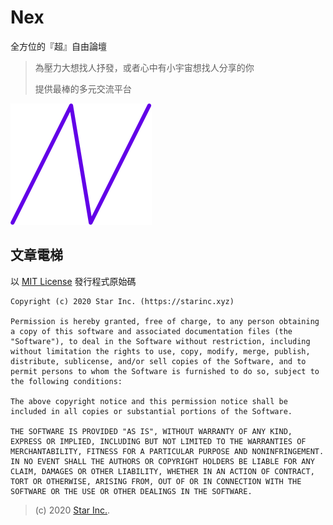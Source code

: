 # Nex

全方位的『超』自由論壇
> 為壓力大想找人抒發，或者心中有小宇宙想找人分享的你
>
> 提供最棒的多元交流平台

![logo](nex.png)

## 文章電梯

以 [MIT License](LICENSE) 發行程式原始碼

    Copyright (c) 2020 Star Inc. (https://starinc.xyz)

    Permission is hereby granted, free of charge, to any person obtaining a copy of this software and associated documentation files (the "Software"), to deal in the Software without restriction, including without limitation the rights to use, copy, modify, merge, publish, distribute, sublicense, and/or sell copies of the Software, and to permit persons to whom the Software is furnished to do so, subject to the following conditions:

    The above copyright notice and this permission notice shall be included in all copies or substantial portions of the Software.

    THE SOFTWARE IS PROVIDED "AS IS", WITHOUT WARRANTY OF ANY KIND, EXPRESS OR IMPLIED, INCLUDING BUT NOT LIMITED TO THE WARRANTIES OF MERCHANTABILITY, FITNESS FOR A PARTICULAR PURPOSE AND NONINFRINGEMENT. IN NO EVENT SHALL THE AUTHORS OR COPYRIGHT HOLDERS BE LIABLE FOR ANY CLAIM, DAMAGES OR OTHER LIABILITY, WHETHER IN AN ACTION OF CONTRACT, TORT OR OTHERWISE, ARISING FROM, OUT OF OR IN CONNECTION WITH THE SOFTWARE OR THE USE OR OTHER DEALINGS IN THE SOFTWARE.

> (c) 2020 [Star Inc.](https://starinc.xyz).

